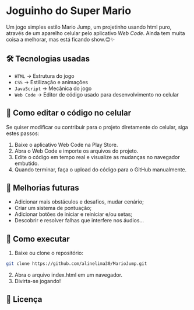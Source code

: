 # Joguinho do Super Mario
Um jogo simples estilo Mario Jump, um projetinho usando html puro, através de um aparelho celular pelo aplicativo *Web Code*.
Ainda tem muita coisa a melhorar, mas está ficando show.😊✨ 

## 🛠  Tecnologias usadas
- `HTML` → Estrutura do jogo
- `CSS` → Estilização e animações
- `JavaScript` → Mecânica do jogo
- `Web Code` → Editor de código usado para desenvolvimento no celular

## 🔧 Como editar o código no celular
Se quiser modificar ou contribuir para o projeto diretamente do celular, siga estes passos:

1. Baixe o aplicativo Web Code na Play Store.
2. Abra o Web Code e importe os arquivos do projeto.
3. Edite o código em tempo real e visualize as mudanças no navegador embutido.
4. Quando terminar, faça o upload do código para o GitHub manualmente.

## 📌 Melhorias futuras
- Adicionar mais obstáculos e desafios, mudar cenário;
- Criar um sistema de pontuação;
- Adicionar botões de iniciar e reiniciar e/ou setas;
- Descobrir e resolver falhas que interfere nos áudios...

## 🚀 Como executar
1. Baixe ou clone o repositório:
   
 ```bash
git clone https://github.com/alinelima30/MarioJump.git
```
2. Abra o arquivo index.html em um navegador.
3. Divirta-se jogando!

## 📝 Licença


